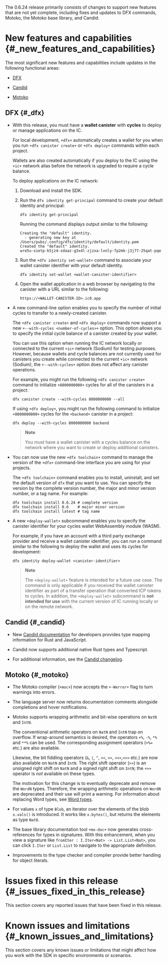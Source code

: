 The 0.6.24 release primarily consists of changes to support new features
that are not yet complete, including fixes and updates to DFX commands,
Motoko, the Motoko base library, and Candid.

New features and capabilities {#_new_features_and_capabilities}
=============================

The most significant new features and capabilities include updates in
the following functional areas:

-   [DFX](#DFX)

-   [Candid](#Candid)

-   [Motoko](#Motoko)

DFX {#_dfx}
---

-   With this release, you must have a **wallet canister** with
    **cycles** to deploy or manage applications on the IC.

    For local development, `+dfx+` automatically creates a wallet for
    you when you run `+dfx canister create+` or `+dfx deploy+` commands
    within each project.

    Wallets are also created automatically if you deploy to the IC using
    the `+ic+` network alias before the network is upgraded to require a
    cycle balance.

    To deploy applications on the IC network:

    1.  Download and install the SDK.

    2.  Run the `dfx identity get-principal` command to create your
        default identity and principal:

        ``` {.bash}
        dfx identity get-principal
        ```

        Running the command displays output similar to the following:

            Creating the "default" identity.
              - generating new key at /Users/pubs/.config/dfx/identity/default/identity.pem
            Created the "default" identity.
            wre5u-xietp-k5jz4-sdaaz-g3x4l-zjzxa-lxnly-fp2mk-j3j77-25qat-pqe

    3.  Run the `+dfx identity set-wallet+` command to associate your
        wallet canister identifier with your default identity.

        ``` {.bash}
        dfx identity set-wallet <wallet-canister-identifier>
        ```

    4.  Open the wallet application in a web browser by navigating to
        the canister with a URL similar to the following:

            https://<WALLET-CANISTER-ID>.ic0.app

-   A new command-line option enables you to specify the number of
    initial cycles to transfer to a newly-created canister.

    The `+dfx canister create+` and `+dfx deploy+` commands now support
    a new `+--with-cycles <number-of-cycles>+` option. This option
    allows you to specify the initial cycle balance of a canister
    created by your wallet.

    You can use this option when running the IC network locally or
    connected to the current `+ic+` network (Sodium) for testing
    purposes. However, because wallets and cycle balances are not
    currently used for canisters you create while connected to the
    current `+ic+` network (Sodium), the `+--with-cycles+` option does
    not affect any canister operations.

    For example, you might run the following `+dfx canister create+`
    command to initialize `+8000000000+` cycles for all of the canisters
    in a project:

        dfx canister create --with-cycles 8000000000 --all

    If using `+dfx deploy+`, you might run the following command to
    initialize `+8000000000+` cycles for the `+backend+` canister in a
    project:

        dfx deploy --with-cycles 8000000000 backend

    > **Note**
    >
    > You must have a wallet canister with a cycles balance on the
    > network where you want to create or deploy additional canisters.

-   You can now use the new `+dfx toolchain+` command to manage the
    version of the `+dfx+` command-line interface you are using for your
    projects.

    The `+dfx toolchain+` command enables you to install, uninstall, and
    set the default version of `dfx` that you want to use. You can
    specify the version by the complete version number, the major and
    minor version number, or a tag name. For example:

        dfx toolchain install 0.6.24 # complete version
        dfx toolchain install 0.6    # major minor version
        dfx toolchain install latest # tag name

-   A new `+deploy-wallet+` subcommand enables you to specify the
    canister identifier for your cycles wallet WebAssembly module
    (WASM).

    For example, if you have an account with a third party exchange
    provider and receive a wallet canister identifier, you can run a
    command similar to the following to deploy the wallet and uses its
    cycles for development:

        dfx identity deploy-wallet <canister-identifier>

    > **Note**
    >
    > The `+deploy-wallet+` feature is intended for a future use case.
    > The command is only applicable if you received the wallet canister
    > identifier as part of a transfer operation that converted ICP
    > tokens to cycles. In addition, the `+deploy-wallet+` subcommand is
    > **not intended for use** with the current version of IC running
    > locally or on the remote network.

Candid {#_candid}
------

-   New [Candid documentation](../../build/candid/candid-intro.md) for
    developers provides type mapping information for Rust and
    JavaScript.

-   Candid now supports additional native Rust types and Typescript.

-   For additional information, see the [Candid
    changelog](https://github.com/dfinity/candid/blob/master/Changelog.md).

Motoko {#_motoko}
------

-   The Motoko compiler (`+moc+`) now accepts the `+-Werror+` flag to
    turn warnings into errors.

-   The language server now returns documentation comments alongside
    completions and hover notifications.

-   Motoko supports wrapping arithmetic and bit-wise operations on
    `NatN` and `IntN`.

    The conventional arithmetic operators on `NatN` and `IntN` trap on
    overflow. If wrap-around semantics is desired, the operators `+%`,
    `-%`, `*%` and `**%` can be used. The corresponding assignment
    operators (`+%=` etc.) are also available.

    Likewise, the bit fiddling operators (`&`, `|`, `^`, `<<`, `>>`,
    `<<>`,`<>>` etc.) are now also available on `NatN` and `IntN`. The
    right shift operator (`>>`) is an unsigned right shift on `NatN` and
    a signed right shift on `IntN`; the `+>>` operator is *not*
    available on these types.

    The motivation for this change is to eventually deprecate and remove
    the `WordN` types. Therefore, the wrapping arithmetic operations on
    `WordN` are deprecated and their use will print a warning. For
    information about replacing Word types, see [Word
    types](../../build/cdks/motoko-dfinity/language-manual.md#word-types).

-   For values `x` of type `Blob`, an iterator over the elements of the
    blob `x.vals()` is introduced. It works like `x.bytes()`, but
    returns the elements as type `Nat8`.

-   The base library documentation tool `+mo-doc+` now generates
    cross-references for types in signatures. With this enhancement,
    when you view a signature like
    `fromIter : I.Iter<Nat> -> List.List<Nat>`, you can click `I.Iter`
    or `List.List` to navigate to the appropriate definition.

-   Improvements to the type checker and compiler provide better
    handling for object literals.

Issues fixed in this release {#_issues_fixed_in_this_release}
============================

This section covers any reported issues that have been fixed in this
release.

Known issues and limitations {#_known_issues_and_limitations}
============================

This section covers any known issues or limitations that might affect
how you work with the SDK in specific environments or scenarios.
